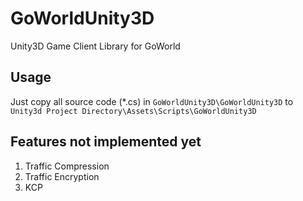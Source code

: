 # GoWorldUnity3D
Unity3D Game Client Library for GoWorld

## Usage
Just copy all source code (*.cs) in `GoWorldUnity3D\GoWorldUnity3D` to `Unity3d Project Directory\Assets\Scripts\GoWorldUnity3D`

## Features not implemented yet
1. Traffic Compression
2. Traffic Encryption
3. KCP
